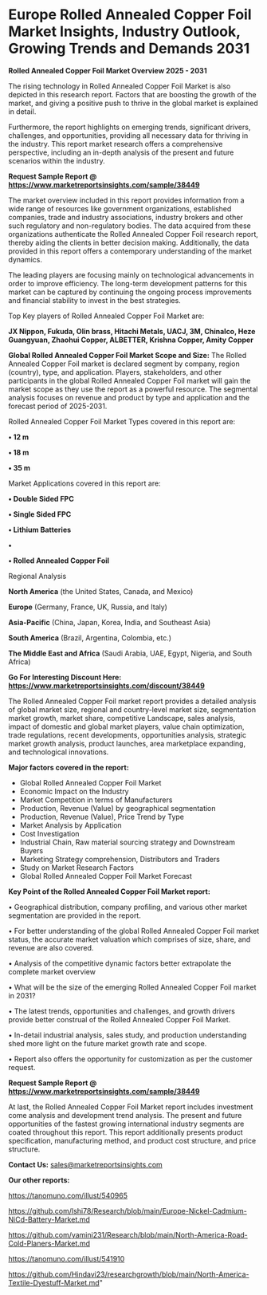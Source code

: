 # Europe Rolled Annealed Copper Foil Market Insights, Industry Outlook, Growing Trends and Demands 2031

<Strong> Rolled Annealed Copper Foil Market Overview 2025 - 2031</strong>

The rising technology in Rolled Annealed Copper Foil Market is also depicted in this research report. Factors that are boosting the growth of the market, and giving a positive push to thrive in the global market is explained in detail.

Furthermore, the report highlights on emerging trends, significant drivers, challenges, and opportunities, providing all necessary data for thriving in the industry. This report market research offers a comprehensive perspective, including an in-depth analysis of the present and future scenarios within the industry.

<strong>Request Sample Report @ <a href=https://www.marketreportsinsights.com/sample/38449>https://www.marketreportsinsights.com/sample/38449</a></strong>

The market overview included in this report provides information from a wide range of resources like government organizations, established companies, trade and industry associations, industry brokers and other such regulatory and non-regulatory bodies. The data acquired from these organizations authenticate the Rolled Annealed Copper Foil research report, thereby aiding the clients in better decision making. Additionally, the data provided in this report offers a contemporary understanding of the market dynamics.

The leading players are focusing mainly on technological advancements in order to improve efficiency. The long-term development patterns for this market can be captured by continuing the ongoing process improvements and financial stability to invest in the best strategies.

Top Key players of Rolled Annealed Copper Foil Market are:

<strong>JX Nippon, Fukuda, Olin brass, Hitachi Metals, UACJ, 3M, Chinalco, Heze Guangyuan, Zhaohui Copper, ALBETTER, Krishna Copper, Amity Copper</strong>

<strong><b>Global Rolled Annealed Copper Foil Market Scope and Size:</b></strong>
The Rolled Annealed Copper Foil market is declared segment by company, region (country), type, and application. Players, stakeholders, and other participants in the global Rolled Annealed Copper Foil market will gain the market scope as they use the report as a powerful resource. The segmental analysis focuses on revenue and product by type and application and the forecast period of 2025-2031.

Rolled Annealed Copper Foil Market Types covered in this report are:

<strong>•  12 m

•  18 m

•  35 m</strong>

Market Applications covered in this report are:

<strong>•  Double Sided FPC

•  Single Sided FPC

•  Lithium Batteries

•  

•  Rolled Annealed Copper Foil</strong> 

Regional Analysis

<strong>North America</strong> (the United States, Canada, and Mexico)

<strong>Europe</strong> (Germany, France, UK, Russia, and Italy)

<strong>Asia-Pacific</strong> (China, Japan, Korea, India, and Southeast Asia)

<strong>South America</strong> (Brazil, Argentina, Colombia, etc.)

<strong>The Middle East and Africa</strong> (Saudi Arabia, UAE, Egypt, Nigeria, and South Africa)

<strong>Go For Interesting Discount Here: <a href=https://www.marketreportsinsights.com/discount/38449>https://www.marketreportsinsights.com/discount/38449</a></strong>

The Rolled Annealed Copper Foil market report provides a detailed analysis of global market size, regional and country-level market size, segmentation market growth, market share, competitive Landscape, sales analysis, impact of domestic and global market players, value chain optimization, trade regulations, recent developments, opportunities analysis, strategic market growth analysis, product launches, area marketplace expanding, and technological innovations.

<strong><b>Major factors covered in the report:</b></strong>
<ul>
  <li>Global Rolled Annealed Copper Foil Market </li>
  <li>Economic Impact on the Industry</li>
  <li>Market Competition in terms of Manufacturers</li>
  <li>Production, Revenue (Value) by geographical segmentation</li>
  <li>Production, Revenue (Value), Price Trend by Type</li>
  <li>Market Analysis by Application</li>
  <li>Cost Investigation</li>
  <li>Industrial Chain, Raw material sourcing strategy and Downstream Buyers</li>
  <li>Marketing Strategy comprehension, Distributors and Traders</li>
  <li>Study on Market Research Factors</li>
  <li>Global Rolled Annealed Copper Foil Market Forecast</li>
</ul>

<strong><b>Key Point of the Rolled Annealed Copper Foil Market report:</b></strong>

• Geographical distribution, company profiling, and various other market segmentation are provided in the report.

• For better understanding of the global Rolled Annealed Copper Foil market status, the accurate market valuation which comprises of size, share, and revenue are also covered.

• Analysis of the competitive dynamic factors better extrapolate the complete market overview

• What will be the size of the emerging Rolled Annealed Copper Foil market in 2031?

• The latest trends, opportunities and challenges, and growth drivers provide better construal of the Rolled Annealed Copper Foil Market.

• In-detail industrial analysis, sales study, and production understanding shed more light on the future market growth rate and scope.

• Report also offers the opportunity for customization as per the customer request.

<strong>Request Sample Report @ <a href=https://www.marketreportsinsights.com/sample/38449>https://www.marketreportsinsights.com/sample/38449</a></strong>

At last, the Rolled Annealed Copper Foil Market report includes investment come analysis and development trend analysis. The present and future opportunities of the fastest growing international industry segments are coated throughout this report. This report additionally presents product specification, manufacturing method, and product cost structure, and price structure.

<strong>Contact Us:</strong>
sales@marketreportsinsights.com

<strong>Our other reports:</strong>

<a href=https://tanomuno.com/illust/540965>https://tanomuno.com/illust/540965</a>

<a href=https://github.com/Ishi78/Research/blob/main/Europe-Nickel-Cadmium-NiCd-Battery-Market.md>https://github.com/Ishi78/Research/blob/main/Europe-Nickel-Cadmium-NiCd-Battery-Market.md</a>

<a href=https://github.com/yamini231/Research/blob/main/North-America-Road-Cold-Planers-Market.md>https://github.com/yamini231/Research/blob/main/North-America-Road-Cold-Planers-Market.md</a>

<a href=https://tanomuno.com/illust/541910>https://tanomuno.com/illust/541910</a>

<a href=https://github.com/Hindavi23/researchgrowth/blob/main/North-America-Textile-Dyestuff-Market.md>https://github.com/Hindavi23/researchgrowth/blob/main/North-America-Textile-Dyestuff-Market.md</a>"
